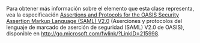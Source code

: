 Para obtener más información sobre el elemento que esta clase representa, vea la especificación [Assertions and Protocols for the OASIS Security Assertion Markup Language (SAML) V2.0](http://go.microsoft.com/fwlink/?LinkID=215998) (Aserciones y protocolos del lenguaje de marcado de aserción de seguridad (SAML) V2.0 de OASIS), disponible en http://go.microsoft.com/fwlink/?LinkID=215998.